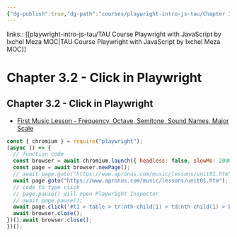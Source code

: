 ```yaml
---
{"dg-publish":true,"dg-path":"courses/playwright-intro-js-tau/Chapter 3.2 - Click in Playwright.md","permalink":"/courses/playwright-intro-js-tau/chapter-3-2-click-in-playwright/","tags":["playwright"]}
---
```


links:: [[playwright-intro-js-tau/TAU Course Playwright with JavaScript by Ixchel Meza MOC\|TAU Course Playwright with JavaScript by Ixchel Meza MOC]]

# Chapter 3.2 - Click in Playwright

## Chapter 3.2 - Click in Playwright

- [First Music Lesson - Frequency, Octave, Semitone, Sound Names, Major Scale](https://www.apronus.com/music/lessons/unit01.htm)

```js
const { chromium } = require("playwright");
(async () => {
  // function code
  const browser = await chromium.launch({ headless: false, slowMo: 2000 });
  const page = await browser.newPage();
  // await page.goto("https://www.apronus.com/music/lessons/unit01.htm");
  await page.goto("https://www.apronus.com/music/lessons/unit01.htm");
  // code to type click 
  // page.pause() will open Playwright Inspector
  // await page.pause();
  await page.click('#t1 > table > tr:nth-child(1) > td:nth-child(1) > button');
  await browser.close();
})();await browser.close();
})();

```